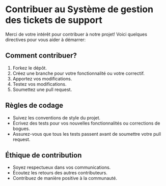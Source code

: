 # Contribuer au Système de gestion des tickets de support

Merci de votre intérêt pour contribuer à notre projet! Voici quelques directives pour vous aider à démarrer:

## Comment contribuer?
1. Forkez le dépôt.
2. Créez une branche pour votre fonctionnalité ou votre correctif.
3. Apportez vos modifications.
4. Testez vos modifications.
5. Soumettez une pull request.

## Règles de codage
- Suivez les conventions de style du projet.
- Écrivez des tests pour vos nouvelles fonctionnalités ou corrections de bogues.
- Assurez-vous que tous les tests passent avant de soumettre votre pull request.

## Éthique de contribution
- Soyez respectueux dans vos communications.
- Écoutez les retours des autres contributeurs.
- Contribuez de manière positive à la communauté.